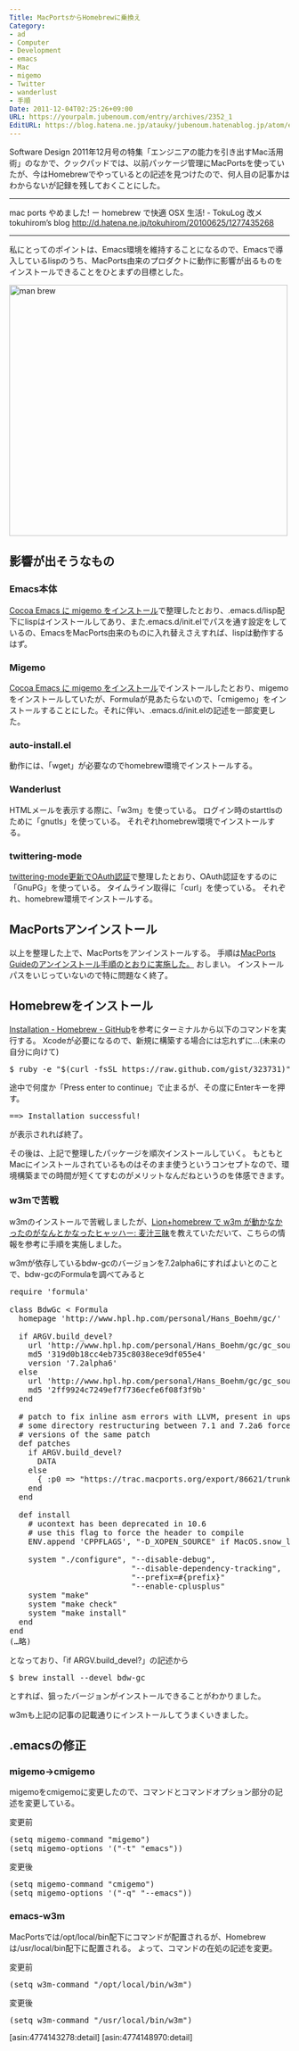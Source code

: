 ```yaml
---
Title: MacPortsからHomebrewに乗換え
Category:
- ad
- Computer
- Development
- emacs
- Mac
- migemo
- Twitter
- wanderlust
- 手順
Date: 2011-12-04T02:25:26+09:00
URL: https://yourpalm.jubenoum.com/entry/archives/2352_1
EditURL: https://blog.hatena.ne.jp/atauky/jubenoum.hatenablog.jp/atom/entry/6653458415120888011
---
```


Software Design 2011年12月号の特集「エンジニアの能力を引き出すMac活用術」のなかで、クックパッドでは、以前パッケージ管理にMacPortsを使っていたが、今はHomebrewでやっているとの記述を見つけたので、何人目の記事かはわからないが記録を残しておくことにした。

<hr />

mac ports やめました! ー homebrew で快適 OSX 生活! - TokuLog 改メ tokuhirom’s blog
<a href="http://d.hatena.ne.jp/tokuhirom/20100625/1277435268" title="mac ports やめました! ー homebrew で快適 OSX 生活! TokuLog 改メ tokuhirom’s blog">http://d.hatena.ne.jp/tokuhirom/20100625/1277435268</a>

<hr />


私にとってのポイントは、Emacs環境を維持することになるので、Emacsで導入しているlispのうち、MacPorts由来のプロダクトに動作に影響が出るものをインストールできることをひとまずの目標とした。

<a class='flickr2tag-img' href='http://www.flickr.com/photo.gne?id=6447604545' title='man brew'><img width='500px' height='450px' src='http://farm8.staticflickr.com/7171/6447604545_7ec07709a1.jpg' alt='man brew'></a>


<!--more-->

<h2>影響が出そうなもの</h2>

<h3>Emacs本体</h3>

<a href="http://yourpalm.jubenoum.com/2010/08/cocoa-emacs-%E3%81%AB-migemo-%E3%82%92%E3%82%A4%E3%83%B3%E3%82%B9%E3%83%88%E3%83%BC%E3%83%AB/" title="Cocoa Emacs に migemo をインストール | 君のてのひらから">Cocoa Emacs に migemo をインストール</a>で整理したとおり、.emacs.d/lisp配下にlispはインストールしてあり、また.emacs.d/init.elでパスを通す設定をしているの、EmacsをMacPorts由来のものに入れ替えさえすれば、lispは動作するはず。

<h3>Migemo</h3>

<a href="http://yourpalm.jubenoum.com/2010/08/cocoa-emacs-%E3%81%AB-migemo-%E3%82%92%E3%82%A4%E3%83%B3%E3%82%B9%E3%83%88%E3%83%BC%E3%83%AB/" title="Cocoa Emacs に migemo をインストール | 君のてのひらから">Cocoa Emacs に migemo をインストール</a>でインストールしたとおり、migemoをインストールしていたが、Formulaが見あたらないので、「cmigemo」をインストールすることにした。それに伴い、.emacs.d/init.elの記述を一部変更した。

<h3>auto-install.el</h3>

動作には、「wget」が必要なのでhomebrew環境でインストールする。

<h3>Wanderlust</h3>

HTMLメールを表示する際に、「w3m」を使っている。
ログイン時のstarttlsのために「gnutls」を使っている。
それぞれhomebrew環境でインストールする。

<h3>twittering-mode</h3>

<a href="http://yourpalm.jubenoum.com/2011/09/twittering-mode%e6%9b%b4%e6%96%b0%e3%81%a7oauth%e8%aa%8d%e8%a8%bc/" title="twittering-mode更新でOAuth認証 | 君のてのひらから">twittering-mode更新でOAuth認証</a>で整理したとおり、OAuth認証をするのに「GnuPG」を使っている。
タイムライン取得に「curl」を使っている。
それぞれ、homebrew環境でインストールする。

<h2>MacPortsアンインストール</h2>

以上を整理した上で、MacPortsをアンインストールする。
手順は<a href="http://guide.macports.org/chunked/installing.macports.uninstalling.html" title="2.5. Uninstall">MacPorts Guideのアンインストール手順のとおりに実施した。</a>
おしまい。
インストールパスをいじっていないので特に問題なく終了。


<h2>Homebrewをインストール</h2>

<a href="https://github.com/mxcl/homebrew/wiki/installation" title="Installation - GitHub">Installation - Homebrew - GitHub</a>を参考にターミナルから以下のコマンドを実行する。
Xcodeが必要になるので、新規に構築する場合には忘れずに…(未来の自分に向けて)

<pre>
$ ruby -e "$(curl -fsSL https://raw.github.com/gist/323731)"
</pre>

途中で何度か「Press enter to continue」で止まるが、その度にEnterキーを押す。
<pre>==> Installation successful!</pre>
が表示されれば終了。

その後は、上記で整理したパッケージを順次インストールしていく。
もともとMacにインストールされているものはそのまま使うというコンセプトなので、環境構築までの時間が短くてすむのがメリットなんだねというのを体感できます。

<h3>w3mで苦戦</h3>

w3mのインストールで苦戦しましたが、<a href="http://mugijiru.seesaa.net/article/229666259.html" title="Lion+homebrew で w3m が動かなかったのがなんとかなったヒャッハー: 麦汁三昧">Lion+homebrew で w3m が動かなかったのがなんとかなったヒャッハー: 麦汁三昧</a>を教えていただいて、こちらの情報を参考に手順を実施しました。

w3mが依存しているbdw-gcのバージョンを7.2alpha6にすればよいとのことで、bdw-gcのFormulaを調べてみると

<pre>
require 'formula'

class BdwGc < Formula
  homepage 'http://www.hpl.hp.com/personal/Hans_Boehm/gc/'

  if ARGV.build_devel?
    url 'http://www.hpl.hp.com/personal/Hans_Boehm/gc/gc_source/gc-7.2alpha6.tar.gz'
    md5 '319d0b18cc4eb735c8038ece9df055e4'
    version '7.2alpha6'
  else
    url 'http://www.hpl.hp.com/personal/Hans_Boehm/gc/gc_source/gc-7.1.tar.gz'
    md5 '2ff9924c7249ef7f736ecfe6f08f3f9b'
  end

  # patch to fix inline asm errors with LLVM, present in upstream SVN
  # some directory restructuring between 7.1 and 7.2a6 force us to have two
  # versions of the same patch
  def patches
    if ARGV.build_devel?
      DATA
    else
      { :p0 => "https://trac.macports.org/export/86621/trunk/dports/devel/boehmgc/files/asm.patch" }
    end
  end

  def install
    # ucontext has been deprecated in 10.6
    # use this flag to force the header to compile
    ENV.append 'CPPFLAGS', "-D_XOPEN_SOURCE" if MacOS.snow_leopard?

    system "./configure", "--disable-debug",
                          "--disable-dependency-tracking",
                          "--prefix=#{prefix}"
                          "--enable-cplusplus"
    system "make"
    system "make check"
    system "make install"
  end
end
(…略)
</pre>
となっており、「if ARGV.build_devel?」の記述から
<pre>$ brew install --devel bdw-gc</pre>
とすれば、狙ったバージョンがインストールできることがわかりました。

w3mも上記の記事の記載通りにインストールしてうまくいきました。

<h2>.emacsの修正</h2>

<h3>migemo→cmigemo</h3>
migemoをcmigemoに変更したので、コマンドとコマンドオプション部分の記述を変更している。

変更前
<pre>
(setq migemo-command "migemo")
(setq migemo-options '("-t" "emacs"))
</pre>

変更後
<pre>
(setq migemo-command "cmigemo")
(setq migemo-options '("-q" "--emacs"))
</pre>

<h3>emacs-w3m</h3>

MacPortsでは/opt/local/bin配下にコマンドが配置されるが、Homebrewは/usr/local/bin配下に配置される。
よって、コマンドの在処の記述を変更。

変更前
<pre>(setq w3m-command "/opt/local/bin/w3m")</pre>

変更後
<pre>(setq w3m-command "/usr/local/bin/w3m")</pre>
[asin:4774143278:detail]
[asin:4774148970:detail]
